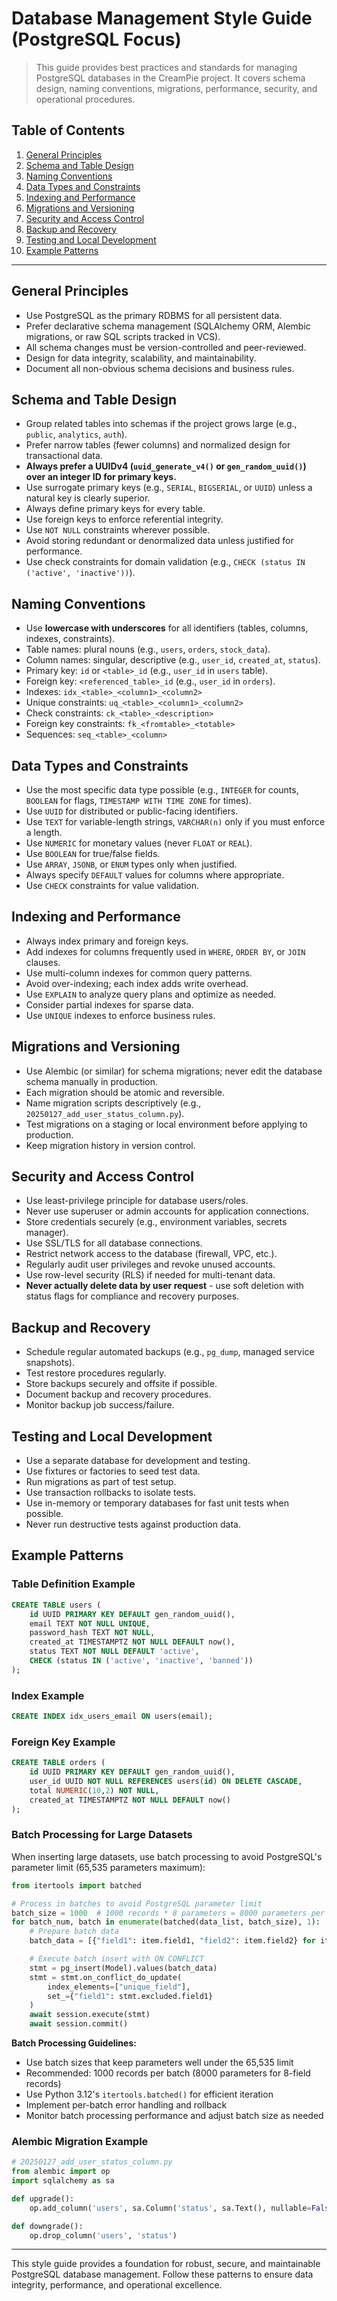 # Database Management Style Guide (PostgreSQL Focus)

> This guide provides best practices and standards for managing PostgreSQL databases in the CreamPie project. It covers schema design, naming conventions, migrations, performance, security, and operational procedures.

## Table of Contents
1. [General Principles](#general-principles)
2. [Schema and Table Design](#schema-and-table-design)
3. [Naming Conventions](#naming-conventions)
4. [Data Types and Constraints](#data-types-and-constraints)
5. [Indexing and Performance](#indexing-and-performance)
6. [Migrations and Versioning](#migrations-and-versioning)
7. [Security and Access Control](#security-and-access-control)
8. [Backup and Recovery](#backup-and-recovery)
9. [Testing and Local Development](#testing-and-local-development)
10. [Example Patterns](#example-patterns)

---

## General Principles
- Use PostgreSQL as the primary RDBMS for all persistent data.
- Prefer declarative schema management (SQLAlchemy ORM, Alembic migrations, or raw SQL scripts tracked in VCS).
- All schema changes must be version-controlled and peer-reviewed.
- Design for data integrity, scalability, and maintainability.
- Document all non-obvious schema decisions and business rules.

## Schema and Table Design
- Group related tables into schemas if the project grows large (e.g., `public`, `analytics`, `auth`).
- Prefer narrow tables (fewer columns) and normalized design for transactional data.
- **Always prefer a UUIDv4 (`uuid_generate_v4()` or `gen_random_uuid()`) over an integer ID for primary keys.**
- Use surrogate primary keys (e.g., `SERIAL`, `BIGSERIAL`, or `UUID`) unless a natural key is clearly superior.
- Always define primary keys for every table.
- Use foreign keys to enforce referential integrity.
- Use `NOT NULL` constraints wherever possible.
- Avoid storing redundant or denormalized data unless justified for performance.
- Use check constraints for domain validation (e.g., `CHECK (status IN ('active', 'inactive'))`).

## Naming Conventions
- Use **lowercase with underscores** for all identifiers (tables, columns, indexes, constraints).
- Table names: plural nouns (e.g., `users`, `orders`, `stock_data`).
- Column names: singular, descriptive (e.g., `user_id`, `created_at`, `status`).
- Primary key: `id` or `<table>_id` (e.g., `user_id` in `users` table).
- Foreign key: `<referenced_table>_id` (e.g., `user_id` in `orders`).
- Indexes: `idx_<table>_<column1>_<column2>`
- Unique constraints: `uq_<table>_<column1>_<column2>`
- Check constraints: `ck_<table>_<description>`
- Foreign key constraints: `fk_<fromtable>_<totable>`
- Sequences: `seq_<table>_<column>`

## Data Types and Constraints
- Use the most specific data type possible (e.g., `INTEGER` for counts, `BOOLEAN` for flags, `TIMESTAMP WITH TIME ZONE` for times).
- Use `UUID` for distributed or public-facing identifiers.
- Use `TEXT` for variable-length strings, `VARCHAR(n)` only if you must enforce a length.
- Use `NUMERIC` for monetary values (never `FLOAT` or `REAL`).
- Use `BOOLEAN` for true/false fields.
- Use `ARRAY`, `JSONB`, or `ENUM` types only when justified.
- Always specify `DEFAULT` values for columns where appropriate.
- Use `CHECK` constraints for value validation.

## Indexing and Performance
- Always index primary and foreign keys.
- Add indexes for columns frequently used in `WHERE`, `ORDER BY`, or `JOIN` clauses.
- Use multi-column indexes for common query patterns.
- Avoid over-indexing; each index adds write overhead.
- Use `EXPLAIN` to analyze query plans and optimize as needed.
- Consider partial indexes for sparse data.
- Use `UNIQUE` indexes to enforce business rules.

## Migrations and Versioning
- Use Alembic (or similar) for schema migrations; never edit the database schema manually in production.
- Each migration should be atomic and reversible.
- Name migration scripts descriptively (e.g., `20250127_add_user_status_column.py`).
- Test migrations on a staging or local environment before applying to production.
- Keep migration history in version control.

## Security and Access Control
- Use least-privilege principle for database users/roles.
- Never use superuser or admin accounts for application connections.
- Store credentials securely (e.g., environment variables, secrets manager).
- Use SSL/TLS for all database connections.
- Restrict network access to the database (firewall, VPC, etc.).
- Regularly audit user privileges and revoke unused accounts.
- Use row-level security (RLS) if needed for multi-tenant data.
- **Never actually delete data by user request** - use soft deletion with status flags for compliance and recovery purposes.

## Backup and Recovery
- Schedule regular automated backups (e.g., `pg_dump`, managed service snapshots).
- Test restore procedures regularly.
- Store backups securely and offsite if possible.
- Document backup and recovery procedures.
- Monitor backup job success/failure.

## Testing and Local Development
- Use a separate database for development and testing.
- Use fixtures or factories to seed test data.
- Run migrations as part of test setup.
- Use transaction rollbacks to isolate tests.
- Use in-memory or temporary databases for fast unit tests when possible.
- Never run destructive tests against production data.

## Example Patterns

### Table Definition Example
```sql
CREATE TABLE users (
    id UUID PRIMARY KEY DEFAULT gen_random_uuid(),
    email TEXT NOT NULL UNIQUE,
    password_hash TEXT NOT NULL,
    created_at TIMESTAMPTZ NOT NULL DEFAULT now(),
    status TEXT NOT NULL DEFAULT 'active',
    CHECK (status IN ('active', 'inactive', 'banned'))
);
```

### Index Example
```sql
CREATE INDEX idx_users_email ON users(email);
```

### Foreign Key Example
```sql
CREATE TABLE orders (
    id UUID PRIMARY KEY DEFAULT gen_random_uuid(),
    user_id UUID NOT NULL REFERENCES users(id) ON DELETE CASCADE,
    total NUMERIC(10,2) NOT NULL,
    created_at TIMESTAMPTZ NOT NULL DEFAULT now()
);
```

### Batch Processing for Large Datasets
When inserting large datasets, use batch processing to avoid PostgreSQL's parameter limit (65,535 parameters maximum):

```python
from itertools import batched

# Process in batches to avoid PostgreSQL parameter limit
batch_size = 1000  # 1000 records * 8 parameters = 8000 parameters per batch
for batch_num, batch in enumerate(batched(data_list, batch_size), 1):
    # Prepare batch data
    batch_data = [{"field1": item.field1, "field2": item.field2} for item in batch]

    # Execute batch insert with ON CONFLICT
    stmt = pg_insert(Model).values(batch_data)
    stmt = stmt.on_conflict_do_update(
        index_elements=["unique_field"],
        set_={"field1": stmt.excluded.field1}
    )
    await session.execute(stmt)
    await session.commit()
```

**Batch Processing Guidelines:**
- Use batch sizes that keep parameters well under the 65,535 limit
- Recommended: 1000 records per batch (8000 parameters for 8-field records)
- Use Python 3.12's `itertools.batched()` for efficient iteration
- Implement per-batch error handling and rollback
- Monitor batch processing performance and adjust batch size as needed

### Alembic Migration Example
```python
# 20250127_add_user_status_column.py
from alembic import op
import sqlalchemy as sa

def upgrade():
    op.add_column('users', sa.Column('status', sa.Text(), nullable=False, server_default='active'))

def downgrade():
    op.drop_column('users', 'status')
```

---

This style guide provides a foundation for robust, secure, and maintainable PostgreSQL database management. Follow these patterns to ensure data integrity, performance, and operational excellence.
